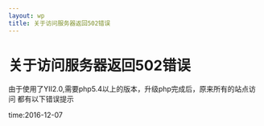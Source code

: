 ```yaml
---
layout: wp
title: 关于访问服务器返回502错误
---
```


# 关于访问服务器返回502错误

由于使用了YII2.0,需要php5.4以上的版本，升级php完成后，原来所有的站点访问 都有以下错误提示


time:2016-12-07